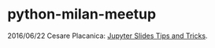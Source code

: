 # python-milan-meetup

2016/06/22 Cesare Placanica: [Jupyter Slides Tips and Tricks](https://nbviewer.jupyter.org/github/PythonMilano/pillole-di-python/blob/master/ipython-red-pill/nbexample.ipynb).

